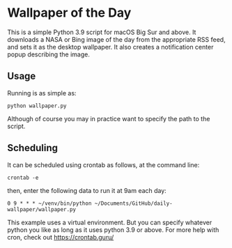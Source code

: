 # Wallpaper of the Day

This is a simple Python 3.9 script for macOS Big Sur and above. It downloads 
a NASA or Bing image of the day from the appropriate RSS feed, and sets it 
as the desktop wallpaper. It also creates a notification center popup describing 
the image.

## Usage
Running is as simple as:

    python wallpaper.py

Although of course you may in practice want to specify the path to the script.

## Scheduling
It can be scheduled using crontab as follows, at the command line:

    crontab -e

then, enter the following data to run it at 9am each day:

    0 9 * * * ~/venv/bin/python ~/Documents/GitHub/daily-wallpaper/wallpaper.py

This example uses a virtual environment. But you can specify whatever python you like as long as it uses python 3.9 or above. For more help with cron, check out https://crontab.guru/
